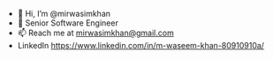 - 👋 Hi, I’m @mirwasimkhan
- 🌱 Senior Software Engineer
- 📫 Reach me at mirwasimkhan@gmail.com
- LinkedIn https://www.linkedin.com/in/m-waseem-khan-80910910a/

<!---
mirwasimkhan/mirwasimkhan is a ✨ special ✨ repository because its `README.md` (this file) appears on your GitHub profile.
You can click the Preview link to take a look at your changes.
--->
